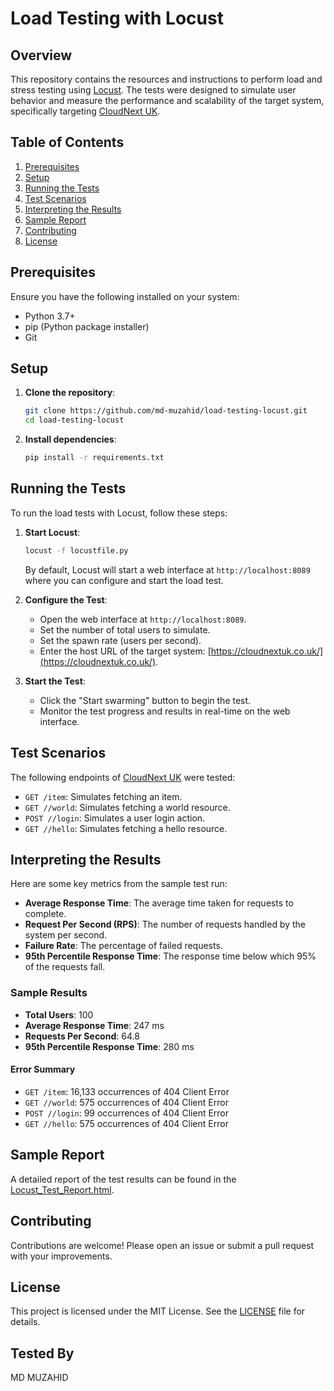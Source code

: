 # Load Testing with Locust

## Overview
This repository contains the resources and instructions to perform load and stress testing using [Locust](https://locust.io/). The tests were designed to simulate user behavior and measure the performance and scalability of the target system, specifically targeting [CloudNext UK](https://cloudnextuk.co.uk/).

## Table of Contents
1. [Prerequisites](#prerequisites)
2. [Setup](#setup)
3. [Running the Tests](#running-the-tests)
4. [Test Scenarios](#test-scenarios)
5. [Interpreting the Results](#interpreting-the-results)
6. [Sample Report](#sample-report)
7. [Contributing](#contributing)
8. [License](#license)

## Prerequisites
Ensure you have the following installed on your system:
- Python 3.7+
- pip (Python package installer)
- Git

## Setup
1. **Clone the repository**:
    ```bash
    git clone https://github.com/md-muzahid/load-testing-locust.git
    cd load-testing-locust
    ```

2. **Install dependencies**:
    ```bash
    pip install -r requirements.txt
    ```

## Running the Tests
To run the load tests with Locust, follow these steps:

1. **Start Locust**:
    ```bash
    locust -f locustfile.py
    ```
   By default, Locust will start a web interface at `http://localhost:8089` where you can configure and start the load test.

2. **Configure the Test**:
   - Open the web interface at `http://localhost:8089`.
   - Set the number of total users to simulate.
   - Set the spawn rate (users per second).
   - Enter the host URL of the target system: [https://cloudnextuk.co.uk/](https://cloudnextuk.co.uk/).

3. **Start the Test**:
   - Click the "Start swarming" button to begin the test.
   - Monitor the test progress and results in real-time on the web interface.

## Test Scenarios
The following endpoints of [CloudNext UK](https://cloudnextuk.co.uk/) were tested:
- `GET /item`: Simulates fetching an item.
- `GET //world`: Simulates fetching a world resource.
- `POST //login`: Simulates a user login action.
- `GET //hello`: Simulates fetching a hello resource.

## Interpreting the Results
Here are some key metrics from the sample test run:

- **Average Response Time**: The average time taken for requests to complete.
- **Request Per Second (RPS)**: The number of requests handled by the system per second.
- **Failure Rate**: The percentage of failed requests.
- **95th Percentile Response Time**: The response time below which 95% of the requests fall.

### Sample Results

- **Total Users**: 100
- **Average Response Time**: 247 ms
- **Requests Per Second**: 64.8
- **95th Percentile Response Time**: 280 ms

#### Error Summary
- `GET /item`: 16,133 occurrences of 404 Client Error
- `GET //world`: 575 occurrences of 404 Client Error
- `POST //login`: 99 occurrences of 404 Client Error
- `GET //hello`: 575 occurrences of 404 Client Error

## Sample Report
A detailed report of the test results can be found in the [Locust_Test_Report.html](https://github.com/md-muzahid/load-testing-locust/blob/main/Locust_Test_Report.html).

## Contributing
Contributions are welcome! Please open an issue or submit a pull request with your improvements.

## License
This project is licensed under the MIT License. See the [LICENSE](LICENSE) file for details.
## Tested By
MD MUZAHID
